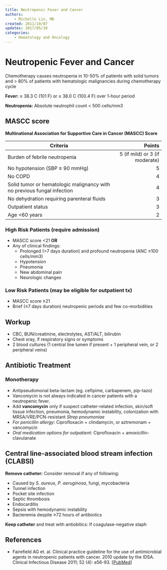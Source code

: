 ```yaml
---
title: Neutropenic Fever and Cancer
authors:
    - Michelle Lin, MD
created: 2011/10/07
updates: 2017/05/10
categories:
    - Hematology and Oncology
---
```


# Neutropenic Fever and Cancer

Chemotherapy causes neutropenia in 10-50% of patients with solid tumors and > 80% of patients with hematologic malignancies during chemotherapy cycle

**Fever:** &ge; 38.3 C (101 F) or ≥ 38.0 C (100.4 F) over 1-hour period

**Neutropenia:** Absolute neutrophil count &lt; 500 cells/mm3

## MASCC score

**Multinational Association for Supportive Care in Cancer (MASCC) Score**

| Criteria                                                                                          |                         Points |
| ------------------------------------------------------------------------------------------------- | -----------------------------: |
| Burden of febrile neutropenia                                                                     | 5 (if mild) or 3 (if moderate) |
| No hypotension (SBP ≥ 90 mmHg)                                                                    |                              5 |
| No COPD                                                                                           |                              4 |
| Solid tumor or hematologic malignancy <span class="drug">with</span> no previous fungal infection |                              4 |
| No dehydration requiring parenteral fluids                                                        |                              3 |
| Outpatient status                                                                                 |                              3 |
| Age &lt;60 years                                                                                  |                              2 |

### High Risk Patients (require admission)

- MASCC score &lt;21 **OR**
- Any of clinical findings:
  - Prolonged (>7 days duration) and profound neutropenia (ANC ≤100 cells/mm3)
  - Hypotension
  - Pneumonia
  - New abdominal pain
  - Neurologic changes

### Low Risk Patients (may be eligible for outpatient tx)

- MASCC score &ge;21
- Brief (&le;7 days duration) neutropenic periods and few co-morbidities

## Workup

- CBC, BUN/creatinine, electrolytes, AST/ALT, bilirubin
- Chest xray, if respiratory signs or symptoms
- 2 blood cultures (1 central line lumen if present + 1 peripheral vein, or 2 peripheral veins)

## Antibiotic Treatment

### Monotherapy

- Antipseudomonal beta-lactam (eg. <span class="drug">cefipime</span>, <span class="drug">carbapenem</span>, <span class="drug">pip-tazo</span>)
- <span class="drug">Vancomycin</span> is not always indicated in cancer patients with a neutropenic fever.
- Add **vancomycin** only if suspect catheter-related infection, skin/soft tissue infection, pneumonia, hemodynamic instability, colonization with MRSA/VRE/PCN-resistant _Strep pneumoniae_
- _For penicillin allergy_: <span class="drug">Ciprofloxacin</span> + <span class="drug">clindamycin</span>, or <span class="drug">aztremonam</span> + <span class="drug">vancomycin</span>
- _Oral medication options for outpatient_: <span class="drug">Ciprofloxacin</span> + <span class="drug">amoxicillin-clavulanate</span>

## Central line-associated blood stream infection (CLABSI)

**Remove catheter:** Consider removal if any of following: 

- Caused by _S. aureus_, _P. aeruginosa_, fungi, mycobacteria
- Tunnel infection
- Pocket site infection
- Septic thrombosis
- Endocarditis
- Sepsis with hemodynamic instability
- Bacteremia despite ≥72 hours of antibiotics

**Keep catheter** and treat with antiobitics: If coagulase-negative staph

## References

- Fairefield AG et. al. Clinical practice guideline for the use of antimicrobial agents in neutropenic patients with cancer. 2010 update by the IDSA. Clinical Infectious Disease 2011; 52 (4): e56-93. [[PubMed](http://www.ncbi.nlm.nih.gov/pubmed/21205990)]
